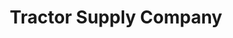 ---
title: "Tractor Supply Company"
url: /batesburg-leesville/tractor-supply-company/
shop: general
---